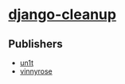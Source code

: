 # [django-cleanup](https://pypi.org/project/django-cleanup)



## Publishers
- [un1t](https://pypi.org/user/un1t)
- [vinnyrose](https://pypi.org/user/vinnyrose)


